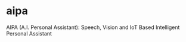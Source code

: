 # aipa
AIPA (A.I. Personal Assistant): Speech, Vision and IoT Based Intelligent Personal Assistant 
